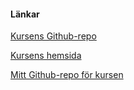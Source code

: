 #### Länkar

[Kursens Github-repo](https://github.com/dbwebb-se/oophp)

[Kursens hemsida](https://dbwebb.se/kurser/oophp-v5)

[Mitt Github-repo för kursen](XXX)
